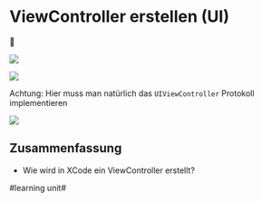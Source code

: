 # ViewController erstellen (UI)
🔀

![][image-1]

![][image-2]

Achtung: Hier muss man natürlich das `UIViewController` Protokoll implementieren


![][image-3]



## Zusammenfassung
- Wie wird in XCode ein ViewController erstellt?

[image-1]:	assets/4c99cb_98023bb625d14b7b8ca3c52e7b411b62~mv2.png
[image-2]:	assets/4c99cb_34481b5b16f343d88b8417429c738a81~mv2.png
[image-3]:	assets/4c99cb_4ffd4700ade547e5aa76ab128963cdbe~mv2.png

#learning unit#